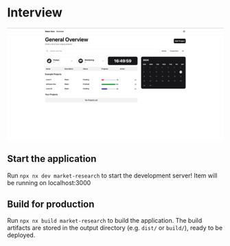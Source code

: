 # Interview

![Local Image](./color-shot.png)

## Start the application

Run `npx nx dev market-research` to start the development server!
Item will be running on localhost:3000

## Build for production

Run `npx nx build market-research` to build the application. The build artifacts are stored in the output directory (e.g. `dist/` or `build/`), ready to be deployed.

###
